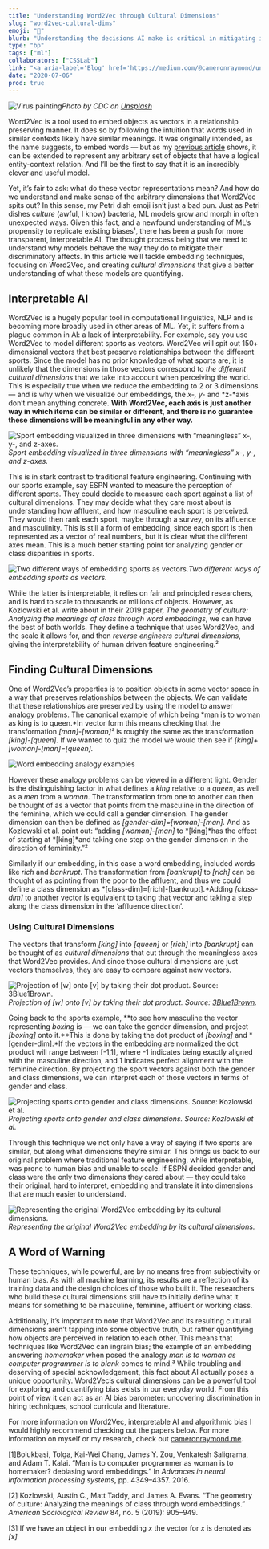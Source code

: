 ```yaml
---
title: "Understanding Word2Vec through Cultural Dimensions"
slug: "word2vec-cultural-dims"
emoji: "🧫"
blurb: "Understanding the decisions AI make is critical in mitigating its downsides. This article explains what cultural dimensions are, and demonstrates how they can increase interpretability and quantify bias in word embeddings."
type: "bp"
tags: ["ml"]
collaborators: ["CSSLab"]
link: "<a aria-label='Blog' href='https://medium.com/@cameronraymond/understanding-word2vec-through-cultural-dimensions-39934ae72926'>Blog</a>"
date: "2020-07-06"
prod: true
---
```

![Virus painting](https://cdn-images-1.medium.com/max/1600/1*Ix4p-_v0bbfu51vlacR36g.jpeg)*Photo by CDC on [Unsplash](https://unsplash.com/s/photos/virus?utm_source=unsplash&amp;utm_medium=referral&amp;utm_content=creditCopyText)*

Word2Vec is a tool used to embed objects as vectors in a relationship preserving manner. It does so by following the intuition that words used in similar contexts likely have similar meanings. It was originally intended, as the name suggests, to embed words — but as my [previous article](https://cameronraymond.me/blog/anything2vec/) shows, it can be extended to represent any arbitrary set of objects that have a logical entity-context relation. And I’ll be the first to say that it is an incredibly clever and useful model.

Yet, it’s fair to ask: what do these vector representations mean? And how do we understand and make sense of the arbitrary dimensions that Word2Vec spits out? In this sense, my Petri dish emoji isn’t just a bad pun. Just as Petri dishes *culture* (awful, I know) bacteria, ML models grow and morph in often unexpected ways. Given this fact, and a newfound understanding of ML’s propensity to replicate existing biases¹, there has been a push for more transparent, interpretable AI. The thought process being that we need to understand why models behave the way they do to mitigate their discriminatory affects. In this article we’ll tackle embedding techniques, focusing on Word2Vec, and creating *cultural dimensions* that give a better understanding of what these models are quantifying.

## Interpretable AI

Word2Vec is a hugely popular tool in computational linguistics, NLP and is becoming more broadly used in other areas of ML. Yet, it suffers from a plague common in AI: a lack of interpretability. For example, say you use Word2Vec to model different sports as vectors. Word2Vec will spit out 150+ dimensional vectors that best preserve relationships between the different sports. Since the model has no prior knowledge of what sports are, it is unlikely that the dimensions in those vectors correspond to *the different cultural dimensions* that we take into account when perceiving the world. This is especially true when we reduce the embedding to 2 or 3 dimensions —  and is why when we visualize our embeddings, the *x-, y-* and *z-*axis don’t mean anything concrete. **With Word2Vec, each axis is just another way in which items can be similar or different, and there is no guarantee these dimensions will be meaningful in any other way.**

![Sport embedding visualized in three dimensions with “meaningless” x-, y-, and z-axes.](https://cdn-images-1.medium.com/max/3732/1*Lf7gD9Rclsrficmlkjg_qA.png)*Sport embedding visualized in three dimensions with “meaningless” x-, y-, and z-axes.*

This is in stark contrast to traditional feature engineering. Continuing with our sports example, say ESPN wanted to measure the perception of different sports. They could decide to measure each sport against a list of cultural dimensions. They may decide what they care most about is understanding how affluent, and how masculine each sport is perceived. They would then rank each sport, maybe through a survey, on its affluence and masculinity. This is still a form of embedding, since each sport is then represented as a vector of real numbers, but it is clear what the different axes mean. This is a much better starting point for analyzing gender or class disparities in sports.

![Two different ways of embedding sports as vectors.](https://cdn-images-1.medium.com/max/2000/1*MMKGiGLeuB0YXTRPkVm8QA.png)*Two different ways of embedding sports as vectors.*

While the latter is interpretable, it relies on fair and principled researchers, and is hard to scale to thousands or millions of objects. However, as Kozlowski et al. write about in their 2019 paper, *The geometry of culture: Analyzing the meanings of class through word embeddings*, we can have the best of both worlds. They define a technique that uses Word2Vec, and the scale it allows for, and then *reverse engineers cultural dimensions*, giving the interpretability of human driven feature engineering.²

## Finding Cultural Dimensions

One of Word2Vec’s properties is to position objects in some vector space in a way that preserves relationships between the objects. We can validate that these relationships are preserved by using the model to answer analogy problems. The canonical example of which being *man is to woman as king is to queen.*In vector form this means checking that the transformation *[man]-[woman]³* is roughly the same as the transformation *[king]-[queen].* If we wanted to quiz the model we would then see if *[king]+[woman]-[man]=[queen].*

![Word embedding analogy examples](https://cdn-images-1.medium.com/max/2800/0*rrtXS8euqoIpn4QX.png)

However these analogy problems can be viewed in a different light. Gender is the distinguishing factor in what defines a *king* relative to a *queen*, as well as a *men* from a *woman*. The transformation from one to another can then be thought of as a vector that points from the masculine in the direction of the feminine, which we could call a gender dimension. The gender dimension can then be defined as *[gender-dim]=[woman]-[man].* And as Kozlowski et al. point out: “adding *[woman]-[man]* to *[king]*has the effect of starting at *[king]*and taking one step on the gender dimension in the direction of femininity.”²

Similarly if our embedding, in this case a word embedding,  included words like *rich* and *bankrupt*. The transformation from *[bankrupt]* to *[rich]* can be thought of as pointing from the poor to the affluent, and thus we could define a class dimension as *[class-dim]=[rich]-[bankrupt].*Adding *[class-dim]* to another vector is equivalent to taking that vector and taking a step along the class dimension in the ‘affluence direction’.

### Using Cultural Dimensions

The vectors that transform *[king]* into *[queen]* or *[rich]* into *[bankrupt]* can be thought of as *cultural dimensions* that cut through the meaningless axes that Word2Vec provides. And since those cultural dimensions are just vectors themselves, they are easy to compare against new vectors.

![Projection of *[w] onto [v] by taking their dot product. Source: [3Blue1Brown](https://www.youtube.com/watch?v=LyGKycYT2v0&list=PLZHQObOWTQDPD3MizzM2xVFitgF8hE_ab&index=9).*](https://cdn-images-1.medium.com/max/2000/1*JFpl5nhVhFBUr2MHuhRiZQ.gif)*Projection of [w] onto [v] by taking their dot product. Source: [3Blue1Brown](https://www.youtube.com/watch?v=LyGKycYT2v0&list=PLZHQObOWTQDPD3MizzM2xVFitgF8hE_ab&index=9).*

Going back to the sports example, **to see how masculine the vector representing *boxing* is — we can take the gender dimension, and project *[boxing]* onto it.**This is done by taking the dot product of *[boxing]* and *[gender-dim].*If the vectors in the embedding are normalized the dot product will range between [-1,1], where -1 indicates being exactly aligned with the masculine direction, and 1 indicates perfect alignment with the feminine direction. By projecting the sport vectors against both the gender and class dimensions, we can interpret each of those vectors in terms of gender and class.

![Projecting sports onto gender and class dimensions. Source: Kozlowski et al.](https://cdn-images-1.medium.com/max/3500/1*F6utNawJnIqfcUujo8HyOQ.png)*Projecting sports onto gender and class dimensions. Source: Kozlowski et al.*

Through this technique we not only have a way of saying if two sports are similar, but along what dimensions they’re similar. This brings us back to our original problem where traditional feature engineering, while interpretable, was prone to human bias and unable to scale. If ESPN decided gender and class were the only two dimensions they cared about — they could take their original, hard to interpret, embedding and translate it into dimensions that are much easier to understand.

![Representing the original Word2Vec embedding by its cultural dimensions.](https://cdn-images-1.medium.com/max/2000/1*OrlUEmBlY8u4bjZW1NlEjw.png)*Representing the original Word2Vec embedding by its cultural dimensions.*

## A Word of Warning

These techniques, while powerful, are by no means free from subjectivity or human bias. As with all machine learning, its results are a reflection of its training data and the design choices of those who built it. The researchers who build these cultural dimensions still have to initially define what it means for something to be masculine, feminine, affluent or working class.

Additionally, it’s important to note that Word2Vec and its resulting cultural dimensions aren’t tapping into some objective truth, but rather quantifying how objects are perceived in relation to each other. This means that techniques like Word2Vec can ingrain bias; the example of an embedding answering *homemaker* when posed  the analogy *man is to woman as computer programmer is to blank* comes to mind.³ While troubling and deserving of special acknowledgement, this fact about AI actually poses a unique opportunity. Word2Vec’s cultural dimensions can be a powerful tool for exploring and quantifying bias exists in our everyday world. From this point of view it can act as an AI bias barometer: uncovering discrimination in hiring techniques, school curricula and literature.

For more information on Word2Vec, interpretable AI and algorithmic bias I would highly recommend checking out the papers below. For more information on myself or my research, check out [cameronraymond.me](https://cameronraymond.me/).

[1]Bolukbasi, Tolga, Kai-Wei Chang, James Y. Zou, Venkatesh Saligrama, and Adam T. Kalai. “Man is to computer programmer as woman is to homemaker? debiasing word embeddings.” In *Advances in neural information processing systems*, pp. 4349–4357. 2016.

[2] Kozlowski, Austin C., Matt Taddy, and James A. Evans. “The geometry of culture: Analyzing the meanings of class through word embeddings.” *American Sociological Review* 84, no. 5 (2019): 905–949.

[3] If we have an object in our embedding *x* the vector for *x* is denoted as *[x].*
